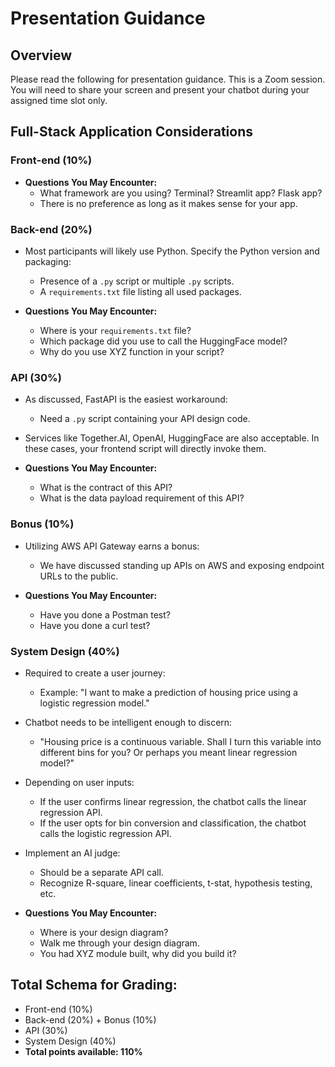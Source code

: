 # Presentation Guidance

## Overview

Please read the following for presentation guidance. This is a Zoom session. You will need to share your screen and present your chatbot during your assigned time slot only.

## Full-Stack Application Considerations

### Front-end (10%)

- **Questions You May Encounter:**
  - What framework are you using? Terminal? Streamlit app? Flask app?
  - There is no preference as long as it makes sense for your app.
  
### Back-end (20%)

- Most participants will likely use Python. Specify the Python version and packaging:
  - Presence of a `.py` script or multiple `.py` scripts.
  - A `requirements.txt` file listing all used packages.
  
- **Questions You May Encounter:**
  - Where is your `requirements.txt` file?
  - Which package did you use to call the HuggingFace model?
  - Why do you use XYZ function in your script?

### API (30%)

- As discussed, FastAPI is the easiest workaround:
  - Need a `.py` script containing your API design code.
  
- Services like Together.AI, OpenAI, HuggingFace are also acceptable. In these cases, your frontend script will directly invoke them.
  
- **Questions You May Encounter:**
  - What is the contract of this API?
  - What is the data payload requirement of this API?

### Bonus (10%)

- Utilizing AWS API Gateway earns a bonus:
  - We have discussed standing up APIs on AWS and exposing endpoint URLs to the public.

- **Questions You May Encounter:**
  - Have you done a Postman test?
  - Have you done a curl test?

### System Design (40%)

- Required to create a user journey: 
  - Example: "I want to make a prediction of housing price using a logistic regression model."

- Chatbot needs to be intelligent enough to discern:
  - "Housing price is a continuous variable. Shall I turn this variable into different bins for you? Or perhaps you meant linear regression model?"
  
- Depending on user inputs:
  - If the user confirms linear regression, the chatbot calls the linear regression API.
  - If the user opts for bin conversion and classification, the chatbot calls the logistic regression API.
  
- Implement an AI judge:
  - Should be a separate API call.
  - Recognize R-square, linear coefficients, t-stat, hypothesis testing, etc.

- **Questions You May Encounter:**
  - Where is your design diagram?
  - Walk me through your design diagram.
  - You had XYZ module built, why did you build it?

## Total Schema for Grading:

- Front-end (10%)
- Back-end (20%) + Bonus (10%)
- API (30%)
- System Design (40%)
- **Total points available: 110%**